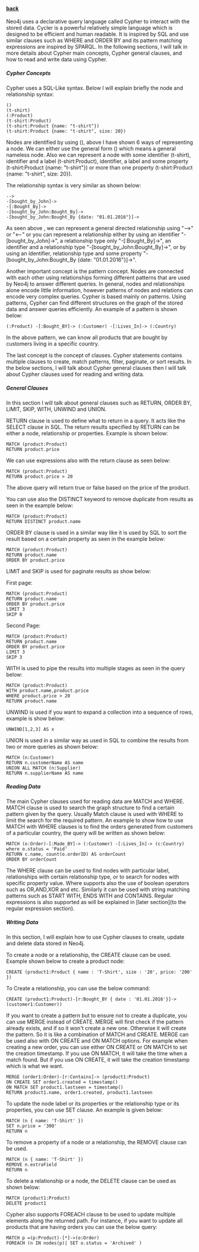 #### [back](basic_features_main.md)


Neo4j uses a declarative query language called Cypher to interact with the stored data. Cycler is a powerful relatively simple language which is designed to be efficient and human readable. It is inspired by SQL and use similar clauses such as WHERE and ORDER BY and its pattern matching expressions are inspired by SPARQL. In the following sections, I will talk in more details about Cypher main concepts, Cypher general clauses, and how to read and write data using Cypher.


##### Cypher Concepts

Cypher uses a SQL-Like syntax. Below I will explain briefly the node and relationship syntax:

````
()
(t-shirt)
(:Product)
(t-shirt:Product)
(t-shirt:Product {name: "t-shirt"})
(t-shirt:Product {name: "t-shirt", size: 20})
````

Nodes are identified by using (), above I have shown 6 ways of representing a node. We can either use the general form () which means a general nameless node. Also we can represent a node with some identifier (t-shirt), identifier and a label (t-shirt:Product), identifier, a label and some property (t-shirt:Product {name: "t-shirt"}) or more than one property (t-shirt:Product {name: "t-shirt", size: 20}).

The relationship syntax is very similar as shown below:


````
-->
-[bought_by_John]->
-[:Bought_By]->
-[bought_by_John:Bought_By]->
-[bought_by_John:Bought_By {date: "01.01.2016"}]->
````

As seen above , we can represent a general directed relationship using "-->" or "<--" or you can represent a relationship either by using an identifier "-[bought_by_John]->", a relationship type only "-[:Bought_By]->", an identifier and a relationship type  "-[bought_by_John:Bought_By]->", or by using an identifier, relationship type and some property "-[bought_by_John:Bought_By {date: "01.01.2016"}]->".


Another important concept is the pattern concept. Nodes are connected with each other using relationships forming different patterns that are used by Neo4j to answer different queries. In general, nodes and relationships alone encode little information, however patterns of nodes and relations can encode very complex queries.  Cypher is based mainly on patterns. Using patterns, Cypher can find different structures on the graph of the stored data and answer queries efficiently. An example of a pattern is shown below:

````
(:Product) -[:Bought_BY]-> (:Customer) -[:Lives_In]-> (:Country)
````

In the above pattern, we can know all products that are bought by customers living in a specific country.

The last concept is the concept of clauses. Cypher statements contains multiple clauses to create, match patterns, filter, paginate, or sort results. In the below sections, I will talk about Cypher general clauses then I will talk about Cypher clauses used for reading and writing data. 


##### General Clauses

In this section I will talk about general clauses such as RETURN, ORDER BY, LIMIT, SKIP, WITH, UNWIND and UNION.

RETURN clause is used to define what to return in a query. It acts like the SELECT clause in SQL. The return results specified by RETURN can be either a node, relationship or properties. Example is shown below:


````
MATCH (product:Product)RETURN product.price
````

We can use expressions also with the return clause as seen below:

````
MATCH (product:Product)RETURN product.price > 20 
````
The above query will return true or false based on the price of the product.


You can use also the DISTINCT keyword to remove duplicate from results as seen in the example below:

````
MATCH (product:Product)RETURN DISTINCT product.name 
````

ORDER BY clause is used in a similar way like it is used by SQL to sort the result based on a certain property as seen in the example below:

````
MATCH (product:Product)RETURN product.name
ORDER BY product.price
````


LIMIT and SKIP is used for paginate results as show below:

First page:

````
MATCH (product:Product)RETURN product.name
ORDER BY product.price
LIMIT 3
SKIP 0
````

Second Page:

````
MATCH (product:Product)RETURN product.name
ORDER BY product.price
LIMIT 3
SKIP 3
````



WITH is used to pipe the results into multiple stages as seen in the query below:

````
MATCH (product:Product)WITH product.name,product.price
WHERE product.price > 20
RETURN product.name
````

UNWIND is used if you want to expand a collection into a sequence of rows, example is show below:

````
UNWIND[1,2,3] AS x
````

UNION is used in a similar way as used in SQL to combine the results from two or more queries as shown below:

````
MATCH (n:Customer) RETURN n.customerName AS nameUNION ALL MATCH (n:Supplier)RETURN n.supplierName AS name
````

##### Reading Data

The main Cypher clauses used for reading data are MATCH and WHERE. MATCH clause is used to search the graph structure to find a certain pattern given by the query. Usually Match clause is used with WHERE to limit the search for the required pattern. An example to show how to use MATCH with WHERE clauses is to find the orders generated from customers of a particular country, the query will be written as shown below:


````
MATCH (o:Order)-[:Made_BY]-> (:Customer) -[:Lives_In]-> (c:Country)
where o.status = 'Paid'RETURN c.name, count(o.orderID) AS orderCount
ORDER BY orderCount
````

The WHERE clause can be used to find nodes with particular label, relationships with certain relationship type, or to search for nodes with specific property value. Where supports also the use of boolean operators such as OR,AND,XOR and etc.  Similarly it can be used with string matching patterns such as START WITH, ENDS WITH and CONTAINS. Regular expressions is also supported as will be explained in [later section](to the regular expression section).

##### Writing Data

In this section, I will explain how to use Cypher clauses to create, update and delete data stored in Neo4j.

To create a node or a relationship, the CREATE clause can be used. Example shown below to create a product node:


````
CREATE (product1:Product { name : 'T-Shirt', size : '20', price: '200' })
````

To Create a relationship, you can use the below command:

````
CREATE (product1:Product)-[r:Bought_BY { date : '01.01.2016'}]->(customer1:Customer))
````

If you want to create a pattern but to ensure not to create a duplicate, you can use MERGE instead of CREATE. MERGE will first check if the pattern already exists, and if so it won't create a new one. Otherwise it will create the pattern. So it is like a combination of MATCH and CREATE. MERGE can be used also with ON CREATE and ON MATCH options. For example when creating a new order, you can use either ON CREATE or ON MATCH to set the creation timestamp. If you use ON MATCH, it will take the time when a match found. But if you use ON CREATE, it will take the creation timestamp which is what we want.


````
MERGE (order1:Order)-[r:Contains]-> (product1:Product)ON CREATE SET order1.created = timestamp()ON MATCH SET product1.lastseen = timestamp()RETURN product1.name, order1.created, product1.lastseen
````


To update the node label or its properties or the relationship type or its properties, you can use SET clause. An example is given below:

````
MATCH (n { name: 'T-Shirt' })SET n.price = '300'RETURN n````


To remove a property of a node or a relationship, the REMOVE clause can be used.

````
MATCH (n { name: 'T-Shirt' })REMOVE n.extraFieldRETURN n````
To delete a relationship or a node, the DELETE clause can be used as shown below:
````MATCH (product1:Product)DELETE product1
````

Cypher also supports FOREACH clause to be used to update multiple elements along the returned path. For instance, if you want to update all products that are having orders you can use the below query:

````
MATCH p =(p:Product)-[*]->(o:Order)FOREACH (n IN nodes(p)| SET o.status = 'Archived' )
````




